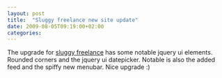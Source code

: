```yaml
---
layout: post
title:  "Sluggy freelance new site update"
date: 2009-08-05T09:19:00+02:00
categories: 
---
```


The upgrade for <a href="http://www.blogger.com/www.sluggy.com">sluggy freelance</a> has some notable jquery ui elements. Rounded corners and the jquery ui datepicker. Notable is also the added feed and the spiffy new menubar. Nice upgrade :)
<div style="clear: both;"></div>